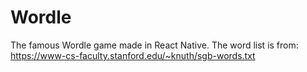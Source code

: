 # Wordle

The famous Wordle game made in React Native.
The word list is from: https://www-cs-faculty.stanford.edu/~knuth/sgb-words.txt
